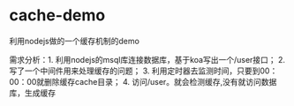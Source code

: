 # cache-demo
利用nodejs做的一个缓存机制的demo


需求分析：1. 利用nodejs的msql库连接数据库，基于koa写出一个/user接口；
          2. 写了一个中间件用来处理缓存的问题；
          3. 利用定时器去监测时间，只要到00：00：00就删除缓存cache目录；
          4. 访问/user。就会检测缓存,没有就访问数据库，生成缓存



